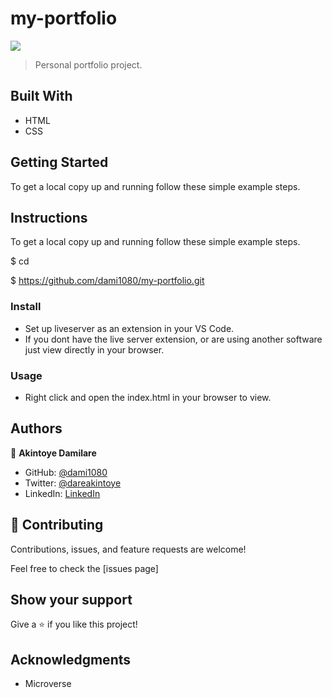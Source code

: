 # my-portfolio
![](https://img.shields.io/badge/myapp-blueviolet)


> Personal portfolio project.


## Built With

- HTML
- CSS

## Getting Started

To get a local copy up and running follow these simple example steps.



## Instructions

To get a local copy up and running follow these simple example steps.

$ cd <folder>

$ https://github.com/dami1080/my-portfolio.git 

### Install

- Set up liveserver as an extension in your VS Code.
- If you dont have the live server extension, or are using another software just view directly in your browser.

### Usage

- Right click and open the index.html in your browser to view.

## Authors

👤 **Akintoye Damilare**

- GitHub: [@dami1080](https://github.com/dami1080)
- Twitter: [@dareakintoye](https://twitter.com/DareAkintoye)
- LinkedIn: [LinkedIn](https://www.linkedin.com/in/damilare-akintoyee-7b2248174/)


## 🤝 Contributing

Contributions, issues, and feature requests are welcome!

Feel free to check the [issues page]

## Show your support

Give a ⭐️ if you like this project!

## Acknowledgments

- Microverse